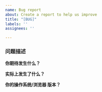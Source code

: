 ```yaml
---
name: Bug report
about: Create a report to help us improve
title: "[BUG]"
labels: ''
assignees: ''

---
```


### 问题描述
**你期待发生什么？**  

**实际上发生了什么？**  

**你的操作系统/浏览器 版本？**
